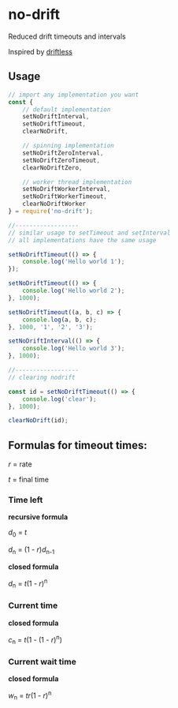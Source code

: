 # no-drift
Reduced drift timeouts and intervals

Inspired by [driftless](https://github.com/dbkaplun/driftless)

## Usage

```javascript
// import any implementation you want
const {
    // default implementation
    setNoDriftInterval,
    setNoDriftTimeout,
    clearNoDrift,

    // spinning implementation
    setNoDriftZeroInterval,
    setNoDriftZeroTimeout,
    clearNoDriftZero,

    // worker thread implementation
    setNoDriftWorkerInterval,
    setNoDriftWorkerTimeout,
    clearNoDriftWorker
} = require('no-drift');

//------------------
// similar usage to setTimeout and setInterval
// all implementations have the same usage

setNoDriftTimeout(() => {
    console.log('Hello world 1');
});

setNoDriftTimeout(() => {
    console.log('Hello world 2');
}, 1000);

setNoDriftTimeout((a, b, c) => {
    console.log(a, b, c);
}, 1000, '1', '2', '3');

setNoDriftInterval(() => {
    console.log('Hello world 3');
}, 1000);

//------------------
// clearing nodrift

const id = setNoDriftTimeout(() => {
    console.log('clear');
}, 1000);

clearNoDrift(id);
```

## Formulas for timeout times:

_r_ = rate

_t_ = final time


### Time left

__recursive formula__

_d_<sub>0</sub> = _t_

_d_<sub>n</sub> = (1 - _r_)_d_<sub>n-1</sub>

__closed formula__

_d_<sub>n</sub> = _t_(1 - _r_)<sup>n</sup>


### Current time

__closed formula__

_c_<sub>n</sub> = _t_(1 - (1 - _r_)<sup>n</sup>)


### Current wait time

__closed formula__

_w_<sub>n</sub> = _tr_(1 - _r_)<sup>n</sup>
